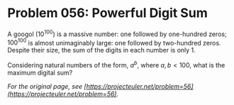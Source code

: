# Problem 056: Powerful Digit Sum

A googol ($10^{100}$) is a massive number: one followed by one-hundred zeros; $100^{100}$ is almost unimaginably large: one followed by two-hundred zeros. Despite their size, the sum of the digits in each number is only $1$.

Considering natural numbers of the form, $a^b$, where $a, b \lt 100$, what is the maximum digital sum?

*For the original page, see [https://projecteuler.net/problem=56](https://projecteuler.net/problem=56).*
